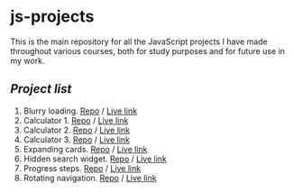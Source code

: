 # js-projects
This is the main repository for all the JavaScript projects I have made throughout various courses, both for study purposes and for future use in my work.

## _Project list_
1. Blurry loading. [Repo](https://github.com/nikolai-chernolutskii/js-projects/tree/gh-pages/blurry_loading) / [Live link](https://nikolai-chernolutskii.github.io/js-projects/blurry_loading/)
2. Calculator 1. [Repo](https://github.com/nikolai-chernolutskii/js-projects/tree/gh-pages/calculator) / [Live link](https://nikolai-chernolutskii.github.io/js-projects/calculator/)
3. Calculator 2. [Repo](https://github.com/nikolai-chernolutskii/js-projects/tree/gh-pages/calculator2) / [Live link](https://nikolai-chernolutskii.github.io/js-projects/calculator2/)
4. Calculator 3. [Repo](https://github.com/nikolai-chernolutskii/js-projects/tree/gh-pages/calculator3) / [Live link](https://nikolai-chernolutskii.github.io/js-projects/calculator3/)
5. Expanding cards. [Repo](https://github.com/nikolai-chernolutskii/js-projects/tree/gh-pages/expanding_cards) / [Live link](https://nikolai-chernolutskii.github.io/js-projects/expanding_cards/)
6. Hidden search widget. [Repo](https://github.com/nikolai-chernolutskii/js-projects/tree/gh-pages/hidden_search_widget) / [Live link](https://nikolai-chernolutskii.github.io/js-projects/hidden_search_widget/)
7. Progress steps. [Repo](https://github.com/nikolai-chernolutskii/js-projects/tree/gh-pages/progress_steps) / [Live link](https://nikolai-chernolutskii.github.io/js-projects/progress_steps/)
8. Rotating navigation. [Repo](https://github.com/nikolai-chernolutskii/js-projects/tree/gh-pages/rotating_navigation) / [Live link](https://nikolai-chernolutskii.github.io/js-projects/rotating_navigation/)